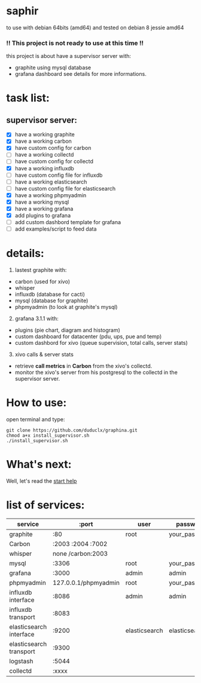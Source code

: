 # saphir
to use with debian 64bits (amd64) and tested on debian 8 jessie amd64

### !! This project is not ready to use at this time !! ###

this project is about have a supervisor server with:
- graphite using mysql database
- grafana dashboard
see details for more informations.

# task list:
## supervisor server:
- [x] have a working graphite
- [x] have a working carbon
- [x] have custom config for carbon
- [ ] have a working collectd
- [ ] have custom config for collectd
- [x] have a working influxdb
- [ ] have custom config file for influxdb
- [ ] have a working elasticsearch
- [ ] have custom config file for elasticsearch
- [x] have a working phpmyadmin
- [x] have a working mysql
- [x] have a working grafana
- [x] add plugins to grafana
- [ ] add custom dashbord template for grafana
- [ ] add examples/script to feed data

# details:
1. lastest graphite with:
 * carbon (used for xivo)
 * whisper
 * influxdb (database for cacti)
 * mysql (database for graphite)
 * phpmyadmin (to look at graphite's mysql)
2. grafana 3.1.1 with:
 * plugins (pie chart, diagram and histogram)
 * custom dashboard for datacenter (pdu, ups, pue and temp)
 * custom dashbord for xivo (queue supervision, total calls, server stats)
3. xivo calls & server stats
 * retrieve **call metrics** in **Carbon** from the xivo's collectd.
 * monitor the xivo's server from his postgresql to the collectd in the supervisor server.

# How to use:
open terminal and type:
```
git clone https://github.com/duduclx/graphina.git
chmod a+x install_supervisor.sh
./install_supervisor.sh
```

# What's next:

Well, let's read the [start help](https://github.com/duduclx/graphina/blob/master/whatsnext.txt)

# list of services:

| service                 | :port                 | user          | password         | config directory    |
| ----------------------- | --------------------- | ------------- | ---------------- | ------------------- |
| graphite                | :80                   | root          |  your_password   | /opt/graphite       |
| Carbon                  | :2003 :2004 :7002     |               |                  | /opt/graphite/conf  |
| whisper                 | none /carbon:2003     |               |                  | /opt/graphite/conf  |
| mysql                   | :3306                 | root          |  your_password   |                     |
| grafana                 | :3000                 | admin         |  admin           | /etc/grafana        |
| phpmyadmin              | 127.0.0.1/phpmyadmin  | root          |  your_password   | /opt/graphite       |
| influxdb interface      | :8086                 | admin         |  admin           | /etc/influxdb       |
| influxdb transport      | :8083                 |               |                  | /etc/influxdb       |
| elasticsearch interface | :9200                 | elasticsearch | elasticsearch    | /etc/elasticsearch/ |
| elasticsearch transport | :9300                 |               |                  | /etc/elasticsearch/ |
| logstash                | :5044                 |               |                  | /opt/logstash       |
| collectd                | :xxxx                 |               |                  | /etc/collectd       |

